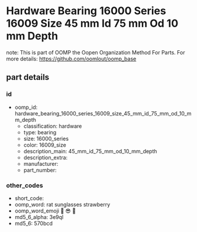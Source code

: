 # Hardware Bearing 16000 Series 16009 Size 45 mm Id 75 mm Od 10 mm Depth  

note: This is part of OOMP the Oopen Organization Method For Parts. For more details: https://github.com/oomlout/oomp_base

##  part details





### id
* oomp_id: hardware_bearing_16000_series_16009_size_45_mm_id_75_mm_od_10_mm_depth
  * classification: hardware
  * type: bearing
  * size: 16000_series
  * color: 16009_size
  * description_main: 45_mm_id_75_mm_od_10_mm_depth
  * description_extra: 
  * manufacturer: 
  * part_number: 

### other_codes
* short_code: 
* oomp_word: rat sunglasses strawberry
* oomp_word_emoji :rat: :sunglasses: :strawberry:
* md5_6_alpha: 3e9ql
* md5_6: 570bcd